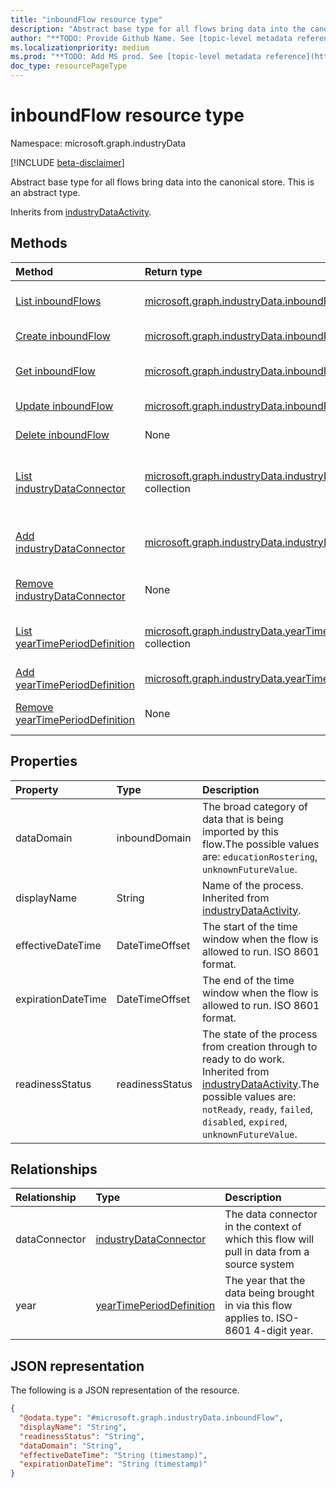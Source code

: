 ```yaml
---
title: "inboundFlow resource type"
description: "Abstract base type for all flows bring data into the canonical store."
author: "**TODO: Provide Github Name. See [topic-level metadata reference](https://aka.ms/msgo?pagePath=API/Document/Guidelines/Metadata)**"
ms.localizationpriority: medium
ms.prod: "**TODO: Add MS prod. See [topic-level metadata reference](https://aka.ms/msgo?pagePath=API/Document/Guidelines/Metadata)**"
doc_type: resourcePageType
---
```


# inboundFlow resource type

Namespace: microsoft.graph.industryData

[!INCLUDE [beta-disclaimer](../../includes/beta-disclaimer.md)]

Abstract base type for all flows bring data into the canonical store.
This is an abstract type.


Inherits from [industryDataActivity](../resources/industrydata-industrydataactivity.md).

## Methods
|Method|Return type|Description|
|:---|:---|:---|
|[List inboundFlows](../api/industrydata-industrydatatenant-list-inboundflows.md)|[microsoft.graph.industryData.inboundFlow](../resources/industrydata-inboundflow.md) collection|Get a list of the [inboundFlow](../resources/industrydata-inboundflow.md) objects and their properties.|
|[Create inboundFlow](../api/industrydata-industrydatatenant-post-inboundflows.md)|[microsoft.graph.industryData.inboundFlow](../resources/industrydata-inboundflow.md)|Create a new [inboundFlow](../resources/industrydata-inboundflow.md) object.|
|[Get inboundFlow](../api/industrydata-inboundflow-get.md)|[microsoft.graph.industryData.inboundFlow](../resources/industrydata-inboundflow.md)|Read the properties and relationships of an [inboundFlow](../resources/industrydata-inboundflow.md) object.|
|[Update inboundFlow](../api/industrydata-inboundflow-update.md)|[microsoft.graph.industryData.inboundFlow](../resources/industrydata-inboundflow.md)|Update the properties of an [inboundFlow](../resources/industrydata-inboundflow.md) object.|
|[Delete inboundFlow](../api/industrydata-industrydatatenant-delete-inboundflows.md)|None|Deletes an [inboundFlow](../resources/industrydata-inboundflow.md) object.|
|[List industryDataConnector](../api/industrydata-industrydatatenant-list-dataconnectors.md)|[microsoft.graph.industryData.industryDataConnector](../resources/industrydata-industrydataconnector.md) collection|Get the industryDataConnector resources from the dataConnector navigation property.|
|[Add industryDataConnector](../api/industrydata-inboundflow-post-dataconnector.md)|[microsoft.graph.industryData.industryDataConnector](../resources/industrydata-industrydataconnector.md)|Add dataConnector by posting to the dataConnector collection.|
|[Remove industryDataConnector](../api/industrydata-inboundflow-delete-dataconnector.md)|None|Remove an [industryDataConnector](../resources/industrydata-industrydataconnector.md) object.|
|[List yearTimePeriodDefinition](../api/industrydata-inboundfileflow-list-year.md)|[microsoft.graph.industryData.yearTimePeriodDefinition](../resources/industrydata-yeartimeperioddefinition.md) collection|Get the yearTimePeriodDefinition resources from the year navigation property.|
|[Add yearTimePeriodDefinition](../api/industrydata-inboundflow-post-year.md)|[microsoft.graph.industryData.yearTimePeriodDefinition](../resources/industrydata-yeartimeperioddefinition.md)|Add year by posting to the year collection.|
|[Remove yearTimePeriodDefinition](../api/industrydata-inboundflow-delete-year.md)|None|Remove a [yearTimePeriodDefinition](../resources/industrydata-yeartimeperioddefinition.md) object.|

## Properties
|Property|Type|Description|
|:---|:---|:---|
|dataDomain|inboundDomain|The broad category of data that is being imported by this flow.The possible values are: `educationRostering`, `unknownFutureValue`.|
|displayName|String|Name of the process. Inherited from [industryDataActivity](../resources/industrydata-industrydataactivity.md).|
|effectiveDateTime|DateTimeOffset|The start of the time window when the flow is allowed to run. ISO 8601 format.|
|expirationDateTime|DateTimeOffset|The end of the time window when the flow is allowed to run. ISO 8601 format.|
|readinessStatus|readinessStatus|The state of the process from creation through to ready to do work. Inherited from [industryDataActivity](../resources/industrydata-industrydataactivity.md).The possible values are: `notReady`, `ready`, `failed`, `disabled`, `expired`, `unknownFutureValue`.|

## Relationships
|Relationship|Type|Description|
|:---|:---|:---|
|dataConnector|[industryDataConnector](../resources/industrydata-industrydataconnector.md)|The data connector in the context of which this flow will pull in data from a source system|
|year|[yearTimePeriodDefinition](../resources/industrydata-yeartimeperioddefinition.md)|The year that the data being brought in via this flow applies to. ISO-8601 4-digit year.|

## JSON representation
The following is a JSON representation of the resource.
<!-- {
  "blockType": "resource",
  "keyProperty": "id",
  "@odata.type": "microsoft.graph.industryData.inboundFlow",
  "baseType": "microsoft.graph.industryData.industryDataActivity",
  "openType": false
}
-->
``` json
{
  "@odata.type": "#microsoft.graph.industryData.inboundFlow",
  "displayName": "String",
  "readinessStatus": "String",
  "dataDomain": "String",
  "effectiveDateTime": "String (timestamp)",
  "expirationDateTime": "String (timestamp)"
}
```

